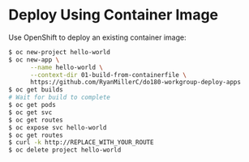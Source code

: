 # Deploy Using Container Image

Use OpenShift to deploy an existing container image:

```bash
$ oc new-project hello-world
$ oc new-app \
      --name hello-world \
      --context-dir 01-build-from-containerfile \
      https://github.com/RyanMillerC/do180-workgroup-deploy-apps
$ oc get builds
# Wait for build to complete
$ oc get pods
$ oc get svc
$ oc get routes
$ oc expose svc hello-world
$ oc get routes
$ curl -k http://REPLACE_WITH_YOUR_ROUTE
$ oc delete project hello-world
```
